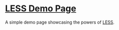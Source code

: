 # [LESS Demo Page](http://umg.github.com/less-demo-page/)

A simple demo page showcasing the powers of [LESS](http://lesscss.org/).
